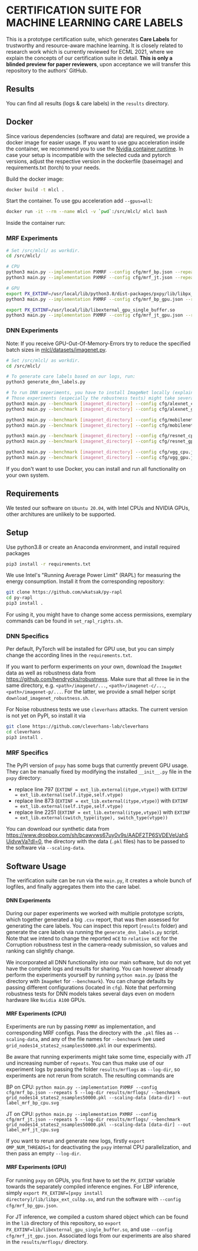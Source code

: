 # CERTIFICATION SUITE FOR MACHINE LEARNING CARE LABELS

This is a prototype certification suite, which generates **Care Labels** for trustworthy and resource-aware machine learning.
It is closely related to research work which is currently reviewed for ECML 2021, where we explain the concepts of our certification suite in detail.
**This is only a blinded preview for paper reviewers**, upon acceptance we will transfer this repository to the authors' GitHub.

## Results
You can find all results (logs & care labels) in the `results` directory.

## Docker

Since various dependencies (software and data) are required, we provide a docker image for easier usage. 
If you want to use gpu acceleration inside the container, we recommend you to use the [Nvidia container runtime](https://docs.nvidia.com/datacenter/cloud-native/container-toolkit/overview.html). 
In case your setup is incompatible with the selected cuda and pytorch versions, adjust the respective version in the dockerfile (baseimage) and requirements.txt (torch) to your needs.


Build the docker image:

```bash
docker build -t mlcl .
```

Start the container. To use gpu acceleration add ```--gpus=all```:

```bash
docker run -it --rm --name mlcl -v `pwd`:/src/mlcl/ mlcl bash
```

Inside the container run:

### MRF Experiments

```bash
# Set /src/mlcl/ as workdir.
cd /src/mlcl/

# CPU
python3 main.py --implementation PXMRF --config cfg/mrf_bp.json --repeats 5 --log-dir results/mrflogs/ --benchmark grid_nodes14_states2_nsamples50000.pkl --scaling-data /usr/local/data/ --out label_mrf_bp_cpu.svg
python3 main.py --implementation PXMRF --config cfg/mrf_jt.json --repeats 5 --log-dir results/mrflogs/ --benchmark grid_nodes14_states2_nsamples50000.pkl --scaling-data /usr/local/data/ --out label_mrf_jt_cpu.svg

# GPU
export PX_EXTINF=/usr/local/lib/python3.8/dist-packages/pxpy/lib/libpx_ext_culbp.so
python3 main.py --implementation PXMRF --config cfg/mrf_bp_gpu.json --repeats 5 --log-dir results/mrflogs/ --benchmark grid_nodes14_states2_nsamples50000.pkl --scaling-data /usr/local/data/ --out label_mrf_bp_gpu.svg

export PX_EXTINF=/usr/local/lib/libexternal_gpu_single_buffer.so
python3 main.py --implementation PXMRF --config cfg/mrf_jt_gpu.json --repeats 5 --log-dir results/mrflogs/ --benchmark grid_nodes14_states2_nsamples50000.pkl --scaling-data /usr/local/data/ --out label_mrf_jt_gpu.svg

```

### DNN Experiments

Note: If you receive GPU-Out-Of-Memory-Errors try to reduce the specified batch sizes in [mlcl/datasets/imagenet.py](mlcl/datasets/imagenet.py).

```bash
# Set /src/mlcl/ as workdir.
cd /src/mlcl/

# To generate care labels based on our logs, run:
python3 generate_dnn_labels.py

# To run DNN experiments, you have to install ImageNet locally (explained in more detail below) and mount it into the container
# Those experiments (especially the robustness tests) might take several days or even weeks, even with state-of-the-art hardware
python3 main.py --benchmark [imagenet_directory] --config cfg/alexnet_cpu.json --log-dir results/dnn-results/ 
python3 main.py --benchmark [imagenet_directory] --config cfg/alexnet_gpu.json --log-dir results/dnn-results/ 

python3 main.py --benchmark [imagenet_directory] --config cfg/mobilenet_cpu.json --log-dir results/dnn-results/ 
python3 main.py --benchmark [imagenet_directory] --config cfg/mobilenet_gpu.json --log-dir results/dnn-results/ 

python3 main.py --benchmark [imagenet_directory] --config cfg/resnet_cpu.json --log-dir results/dnn-results/ 
python3 main.py --benchmark [imagenet_directory] --config cfg/resnet_gpu.json --log-dir results/dnn-results/ 

python3 main.py --benchmark [imagenet_directory] --config cfg/vgg_cpu.json --log-dir results/dnn-results/ 
python3 main.py --benchmark [imagenet_directory] --config cfg/vgg_gpu.json --log-dir results/dnn-results/ 
```

If you don't want to use Docker, you can install and run all functionality on your own system.

## Requirements
We tested our software on `Ubuntu 20.04`, with Intel CPUs and NVIDIA GPUs, other architures are unlikely to be supported.

## Setup
Use python3.8 or create an Anaconda environment, and install required packages
```bash
pip3 install -r requirements.txt
```

We use Intel's "Running Average Power Limit" (RAPL) for measuring the energy consumption.
Install it from the corresponding repository:

```bash
git clone https://github.com/wkatsak/py-rapl
cd py-rapl
pip3 install .
```

For using it, you might have to change some access permissions, exemplary commands can be found in `set_rapl_rights.sh`.

### DNN Specifics

Per default, PyTorch will be installed for GPU use, but you can simply change the according lines in the `requirements.txt`.

If you want to perform experiments on your own, download the `ImageNet` data as well as robustness data from <https://github.com/hendrycks/robustness>. Make sure that all three lie in the same directory, e.g. `<path>/imagenet/...`, `<path>/imagenet-c/...`, `<path>/imagenet-p/...`.
For the latter, we provide a small helper script `download_imagenet_robustness.sh`.

For Noise robustness tests we use `cleverhans` attacks. The current version is not yet on PyPI, so install it via

```bash
git clone https://github.com/cleverhans-lab/cleverhans
cd cleverhans
pip3 install .
```

### MRF Specifics

The PyPI version of `pxpy` has some bugs that currently prevent GPU usage.
They can be manually fixed by modifying the installed `__init__.py` file in the `pxpy` directory:
- replace line 797  (`EXTINF = ext_lib.external(itype,vtype)`) with `EXTINF = ext_lib.external(self.itype,self.vtype)`
- replace line 873  (`EXTINF = ext_lib.external(itype,vtype)`) with `EXTINF = ext_lib.external(self.itype,self.vtype)`
- replace line 2251 (`EXTINF = ext_lib.external(itype,vtype)`) with `EXTINF = ext_lib.external(switch_type(itype), switch_type(vtype))`

You can download our synthetic data from <https://www.dropbox.com/sh/bcawvws67uy0v9s/AADF2TP6SVDEVeUahSUidvwVa?dl=0>, the directory with the data (`.pkl` files) has to be passed to the software via `--scaling-data`.

## Software Usage
The verification suite can be run via the `main.py`, it creates a whole bunch of logfiles, and finally aggregates them into the care label.

#### DNN Experiments
During our paper experiments we worked with multiple prototype scripts, which together generated a big `.csv` report, that was then assessed for generating the care labels.
You can inspect this report (`results` folder) and generate the care labels via running the `generate_dnn_labels.py` script.
Note that we intend to change the reported `mCE` to `relative mCE` for the Corruption robustness test in the camera-ready submission, so values and ranking can slightly change.

We incorporated all DNN functionality into our main software, but do not yet have the complete logs and results for sharing.
You can however already perform the experiments yourself by running `python main.py` (pass the directory with `ImageNet` for `--benchmark`).
You can change defaults by passing different configurations (located in `cfg`).
Note that performing robustness tests for DNN models takes several days even on modern hardware like `Nvidia A100` GPUs.

#### MRF Experiments (CPU)
Experiments are run by passing `PXMRF` as implementation, and corresponding MRF configs.
Pass the directory with the `.pkl` files as `--scaling-data`, and any of the file names for `--benchmark` (we used `grid_nodes14_states2_nsamples50000.pkl` in our experiments).

Be aware that running experiments might take some time, especially with JT und increasing number of `repeats`.
You can thus make use of our experiment logs by passing the folder `results/mrflogs` as `--log-dir`, so experiments are not rerun from scratch.
The resulting commands are

BP on CPU:
`python main.py --implementation PXMRF --config cfg/mrf_bp.json --repeats 5 --log-dir results/mrflogs/ --benchmark grid_nodes14_states2_nsamples50000.pkl --scaling-data [data-dir] --out label_mrf_bp_cpu.svg`

JT on CPU:
`python main.py --implementation PXMRF --config cfg/mrf_jt.json --repeats 5 --log-dir results/mrflogs/ --benchmark grid_nodes14_states2_nsamples50000.pkl --scaling-data [data-dir] --out label_mrf_jt_cpu.svg`

If you want to rerun and generate new logs, firstly `export OMP_NUM_THREADS=1` for deactivating the `pxpy` internal CPU parallelization, and then pass an empty `--log-dir`.


#### MRF Experiments (GPU)
For running `pxpy` on GPUs, you first have to set the `PX_EXTINF` variable towards the separately compiled inference engines.
For LBP inference, simply `export PX_EXTINF=[pxpy install directory]/lib/libpx_ext_culbp.so`, and run the software with `--config cfg/mrf_bp_gpu.json`.


For JT inference, we compiled a custom shared object which can be found in the `lib` directory of this repository, so `export PX_EXTINF=lib/libexternal_gpu_single_buffer.so`, and use `--config cfg/mrf_jt_gpu.json`.
Associated logs from our experiments are also shared in the `results/mrflogs/` directory.
